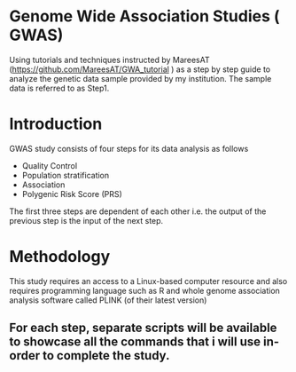 # Genome Wide Association Studies ( GWAS)

Using tutorials and techniques instructed by MareesAT (https://github.com/MareesAT/GWA_tutorial ) as a step by step guide to analyze the genetic data sample provided by my institution. The sample data is referred to as Step1.

# Introduction 
GWAS study consists of four steps for its data analysis as follows
- Quality Control
- Population stratification
- Association
- Polygenic Risk Score (PRS)

The first three steps are dependent of each other i.e. the output of the previous step is the input of the next step.

# Methodology
This study requires an access to a Linux-based computer resource and also requires programming language such as R and whole genome association analysis software called PLINK (of their latest version)

## For each step, separate scripts will be available to showcase all the commands that i will use in-order to complete the study.


